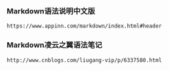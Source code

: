 ### Markdown语法说明中文版
`https://www.appinn.com/markdown/index.html#header`
### Markdown凌云之翼语法笔记
`http://www.cnblogs.com/liugang-vip/p/6337580.html`